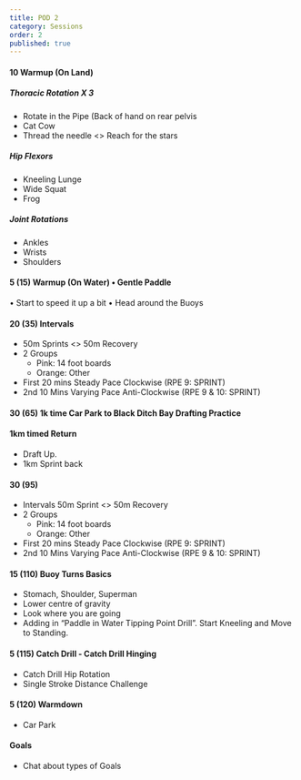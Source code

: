 ```yaml
---
title: POD 2
category: Sessions
order: 2
published: true
---
```


#### 10   Warmup (On Land)   
##### Thoracic Rotation X 3
- Rotate in the Pipe (Back of hand on rear pelvis
- Cat Cow
- Thread the needle <> Reach for the stars

##### Hip Flexors
- Kneeling Lunge
- Wide Squat
- Frog

#####  Joint Rotations
- Ankles
- Wrists
- Shoulders  

#### 5 (15)   Warmup (On Water)    • Gentle Paddle
• Start to speed it up a bit
• Head around the Buoys  

#### 20 (35)   Intervals   
- 50m Sprints  <> 50m Recovery
- 2 Groups 
   - Pink: 14 foot boards
   - Orange: Other
- First 20 mins Steady  Pace Clockwise (RPE 9: SPRINT)
- 2nd 10 Mins Varying Pace Anti-Clockwise (RPE 9 & 10: SPRINT)  
  
#### 30 (65)   1k time   Car Park to Black Ditch Bay Drafting Practice

#### 1km  timed Return  
- Draft Up. 
- 1km Sprint back

#### 30 (95)   
- Intervals   50m Sprint  <> 50m Recovery
- 2 Groups 
   - Pink: 14 foot boards
   - Orange: Other
- First 20 mins Steady  Pace Clockwise (RPE 9: SPRINT)
- 2nd 10 Mins Varying Pace Anti-Clockwise (RPE 9 & 10: SPRINT)  

#### 15 (110)   Buoy Turns   Basics
- Stomach, Shoulder, Superman
- Lower centre of gravity
- Look where you are going
- Adding in “Paddle in Water Tipping Point Drill”. 
   Start Kneeling and Move to Standing.  

#### 5 (115)   Catch Drill   - Catch Drill Hinging
- Catch Drill Hip Rotation
- Single Stroke Distance Challenge  

#### 5 (120)   Warmdown     
- Car Park
#### Goals   
- Chat about types of Goals  



